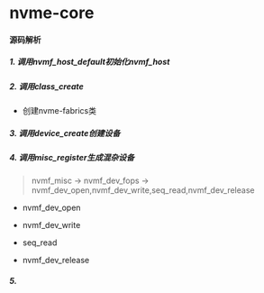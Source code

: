 # nvme-core
#### 源码解析
##### 1. 调用nvmf_host_default初始化nvmf_host

##### 2. 调用class_create
- 创建nvme-fabrics类

##### 3. 调用device_create创建设备

##### 4. 调用misc_register生成混杂设备
> nvmf_misc -> nvmf_dev_fops -> nvmf_dev_open,nvmf_dev_write,seq_read,nvmf_dev_release
- nvmf_dev_open

- nvmf_dev_write

- seq_read

- nvmf_dev_release

##### 5. 